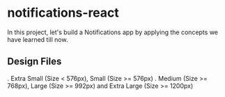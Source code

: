 # notifications-react
In this project, let's build a Notifications app by applying the concepts we have learned till now.
## Design Files
. Extra Small (Size < 576px), Small (Size >= 576px)
. Medium (Size >= 768px), Large (Size >= 992px) and Extra Large (Size >= 1200px)

